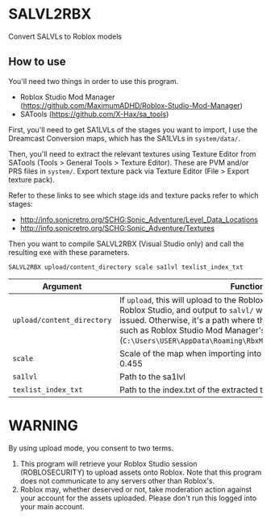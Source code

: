 # SALVL2RBX
Convert SALVLs to Roblox models

## How to use
You'll need two things in order to use this program.
- Roblox Studio Mod Manager (https://github.com/MaximumADHD/Roblox-Studio-Mod-Manager)
- SATools (https://github.com/X-Hax/sa_tools)

First, you'll need to get SA1LVLs of the stages you want to import, I use the Dreamcast Conversion maps, which has the SA1LVLs in `system/data/`.

Then, you'll need to extract the relevant textures using Texture Editor from SATools (Tools > General Tools > Texture Editor). These are PVM and/or PRS files in `system/`. Export texture pack via Texture Editor (File > Export texture pack).

Refer to these links to see which stage ids and texture packs refer to which stages:
- http://info.sonicretro.org/SCHG:Sonic_Adventure/Level_Data_Locations
- http://info.sonicretro.org/SCHG:Sonic_Adventure/Textures

Then you want to compile SALVL2RBX (Visual Studio only) and call the resulting exe with these parameters.

`SALVL2RBX upload/content_directory scale sa1lvl texlist_index_txt`

Argument | Function
--------|--------
`upload/content_directory` | If `upload`, this will upload to the Roblox account associated with Roblox Studio, and output to `salvl/` where the command was issued. Otherwise, it's a path where the program will output to, such as Roblox Studio Mod Manager's content directory (`C:\Users\USER\AppData\Roaming\RbxModManager\ModFiles\content`).
`scale` | Scale of the map when importing into Roblox. Recommended 0.455
`sa1lvl` | Path to the sa1lvl
`texlist_index_txt` | Path to the index.txt of the extracted texture pack

# WARNING
By using upload mode, you consent to two terms.
 1. This program will retrieve your Roblox Studio session (ROBLOSECURITY) to upload assets onto Roblox. Note that this program does not communicate to any servers other than Roblox's.
 2. Roblox may, whether deserved or not, take moderation action against your account for the assets uploaded. Please don't run this logged into your main account.
